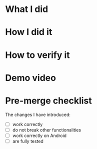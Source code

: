 # What I did
<!-- Example: I implemented the login functionality with google... -->

# How I did it
<!-- Example:
- I added a new screen in which there's a button to login. You can access the screen by...
- To make the login work I installed a new `google-auth` and connected it with firebase... -->

# How to verify it
<!-- Example: 
- 1. Interact with this button
- 2. Long press to obtain help
- 3. etc... -->

# Demo video
<!-- Whenever possible make a video of the changes so that other people can try to reproduce on their side. -->

# Pre-merge checklist
The changes I have introduced:
- [ ] work correctly
- [ ] do not break other functionalities
- [ ] work correctly on Android
- [ ] are fully tested